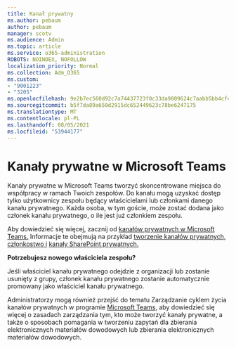 ```yaml
---
title: Kanał prywatny
ms.author: pebaum
author: pebaum
manager: scotv
ms.audience: Admin
ms.topic: article
ms.service: o365-administration
ROBOTS: NOINDEX, NOFOLLOW
localization_priority: Normal
ms.collection: Adm_O365
ms.custom:
- "9001223"
- "3205"
ms.openlocfilehash: 9e2b7ec560d92c7a74437723f0c33da9009624c7aabb5bb4cf4b3906d916051a
ms.sourcegitcommit: b5f7da89a650d2915dc652449623c78be6247175
ms.translationtype: MT
ms.contentlocale: pl-PL
ms.lasthandoff: 08/05/2021
ms.locfileid: "53944177"
---
```

# <a name="private-channels-in-microsoft-teams"></a>Kanały prywatne w Microsoft Teams

Kanały prywatne w Microsoft Teams tworzyć skoncentrowane miejsca do współpracy w ramach Twoich zespołów. Do kanału mogą uzyskać dostęp tylko użytkownicy zespołu będący właścicielami lub członkami danego kanału prywatnego. Każda osoba, w tym goście, może zostać dodana jako członek kanału prywatnego, o ile jest już członkiem zespołu.

Aby dowiedzieć się więcej, zacznij od [kanałów prywatnych w Microsoft Teams.](https://docs.microsoft.com/MicrosoftTeams/private-channels) Informacje te obejmują na przykład [tworzenie kanałów prywatnych, członkostwo i](https://docs.microsoft.com/MicrosoftTeams/private-channels#private-channel-creation-and-membership) [kanały SharePoint prywatnych.](https://docs.microsoft.com/MicrosoftTeams/private-channels#private-channel-sharepoint-sites)

**Potrzebujesz nowego właściciela zespołu?**

Jeśli właściciel kanału prywatnego odejdzie z organizacji lub zostanie usunięty z grupy, członek kanału prywatnego zostanie automatycznie promowany jako właściciel kanału prywatnego.

Administratorzy mogą również przejść do tematu Zarządzanie cyklem życia kanałów prywatnych w programie [Microsoft Teams,](https://docs.microsoft.com/MicrosoftTeams/private-channels-life-cycle-management) aby dowiedzieć się więcej o zasadach zarządzania tym, kto może tworzyć kanały prywatne, a także o sposobach pomagania w tworzeniu zapytań dla zbierania elektronicznych materiałów dowodowych lub zbierania elektronicznych materiałów dowodowych.
